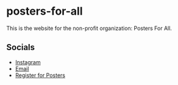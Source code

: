 # posters-for-all
This is the website for the non-profit organization: Posters For All.

## Socials
- [Instagram](https://www.instagram.com/direct/t/9902894529773404/)
- [Email](https://mail.google.com/mail/u/0/?fs=1&tf=cm&source=mailto&to=projectsfourall@gmail.com)
- [Register for Posters](https://docs.google.com/forms/d/e/1FAIpQLSc5Vnbk7p_hAK4swbmTnZWbm6JPAMnyvEiE0OnA5F0y22lorQ/viewform?fbclid=PAZXh0bgNhZW0CMTEAAacPKFKGnSz0rdnhBgEaO9XksK6mU_khh0fk0UAePi_sLjSdBiZ7N71Q8xDRUQ_aem__oYP1B9B2bLLiI9je4GeLw&pli=1)
